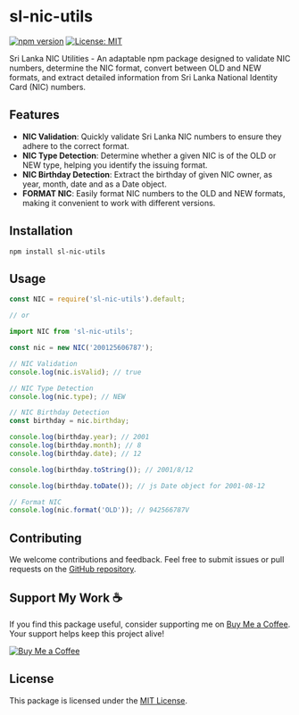 # sl-nic-utils

[![npm version](https://img.shields.io/npm/v/sl-nic-utils.svg)](https://www.npmjs.com/package/sl-nic-utils)
[![License: MIT](https://img.shields.io/badge/License-MIT-yellow.svg)](https://opensource.org/licenses/MIT)

Sri Lanka NIC Utilities - An adaptable npm package designed to validate NIC numbers, determine the NIC format, convert between OLD and NEW formats, and extract detailed information from Sri Lanka National Identity Card (NIC) numbers.

## Features

- **NIC Validation**: Quickly validate Sri Lanka NIC numbers to ensure they adhere to the correct format.
- **NIC Type Detection**: Determine whether a given NIC is of the OLD or NEW type, helping you identify the issuing format.
- **NIC Birthday Detection**: Extract the birthday of given NIC owner, as year, month, date and as a Date object.
- **FORMAT NIC**: Easily format NIC numbers to the OLD and NEW formats, making it convenient to work with different versions.

## Installation

```
npm install sl-nic-utils
```

## Usage

```javascript
const NIC = require('sl-nic-utils').default;

// or

import NIC from 'sl-nic-utils';
```

```javascript
const nic = new NIC('200125606787');

// NIC Validation
console.log(nic.isValid); // true

// NIC Type Detection
console.log(nic.type); // NEW

// NIC Birthday Detection
const birthday = nic.birthday;

console.log(birthday.year); // 2001
console.log(birthday.month); // 8
console.log(birthday.date); // 12

console.log(birthday.toString()); // 2001/8/12

console.log(birthday.toDate()); // js Date object for 2001-08-12

// Format NIC
console.log(nic.format('OLD')); // 942566787V
```

## Contributing

We welcome contributions and feedback. Feel free to submit issues or pull requests on the [GitHub repository](https://github.com/pwshehan/sl-nic-utils).

## Support My Work ☕  

If you find this package useful, consider supporting me on [Buy Me a Coffee](https://buymeacoffee.com/pwshehan). Your support helps keep this project alive!  

<a href="https://buymeacoffee.com/pwshehan">
  <img src="https://img.shields.io/badge/Buy%20Me%20a%20Coffee-Support%20My%20Work-orange?logo=buymeacoffee" alt="Buy Me a Coffee">
</a>

## License

This package is licensed under the [MIT License](https://opensource.org/licenses/MIT).

